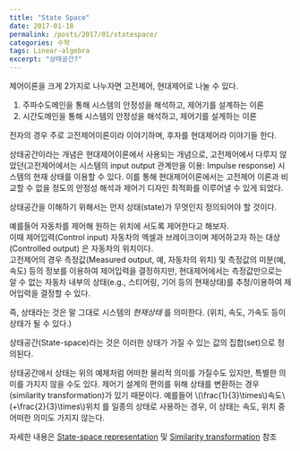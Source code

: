 ```yaml
---
title: "State Space"
date: 2017-01-18
permalink: /posts/2017/01/statespace/
categories: 수학
tags: Linear-algebra
excerpt: "상태공간?"
---
```


제어이론을 크게 2가지로 나누자면 고전제어, 현대제어로 나눌 수 있다.  

1. 주파수도메인을 통해 시스템의 안정성을 해석하고, 제어기를 설계하는 이론
2. 시간도메인을 통해 시스템의 안정성을 해석하고, 제어기를 설계하는 이론

전자의 경우 주로 고전제어이론이라 이야기하며, 후자를 현대제어라 이야기들 한다.

상태공간이라는 개념은 현대제어이론에서 사용되는 개념으로, 고전제어에서 다루지 않았던(고전제어에서는 시스템의 input output 관계만을 이용: Impulse response) 시스템의 현재 상태를 이용할 수 있다. 이를 통해 현대제어이론에서는 고전제어 이론과 비교할 수 없을 정도의 안정성 해석과 제어기 디자인 최적화를 이루어낼 수 있게 되었다.

상태공간을 이해하기 위해서는 먼저 상태(state)가 무엇인지 정의되어야 할 것이다.

예를들어 자동차를 제어해 원하는 위치에 서도록 제어한다고 해보자.  
이때 제어입력(Control input) 자동차의 엑셀과 브레이크이며 제어하고자 하는 대상(Controlled output) 은 자동차의 위치이다.  
고전제어의 경우 측정값(Measured output, 예, 자동차의 위치) 및 측정값의 미분(예, 속도) 등의 정보를 이용하여 제어입력을 결정하지만, 현대제어에서는 측정값만으로는 알 수 없는 자동차 내부의 상태(e.g., 스티어링, 기어 등의 현재상태)를 추정/이용하여 제어입력을 결정할 수 있다.

즉, 상태라는 것은 말 그대로 시스템의 *현재상태* 를 의미한다.
(위치, 속도, 가속도 등이 상태가 될 수 있다.) 

상태공간(State-space)라는 것은 이러한 상태가 가질 수 있는 값의 집합(set)으로 정의된다. 

상태공간에서 상태는 위의 예제처럼 어떠한 물리적 의미를 가질수도 있지만, 특별한 의미를 가지지 않을 수도 있다. 제어기 설계의 편의를 위해 상태를 변환하는 경우(similarity transformation)가 있기 때문이다. 예를들어 \\(\frac{1}{3}\times\\)속도\\(+\frac{2}{3}\times\\)위치 를 일종의 상태로 사용하는 경우, 이 상태는 속도, 위치 중 어떠한 의미도 가지지 않는다. 

자세한 내용은 [State-space representation](https://en.wikipedia.org/wiki/State-space_representation) 및 [Similarity transformation](http://mathworld.wolfram.com/SimilarityTransformation.html) 참조
